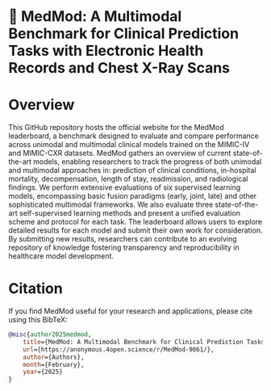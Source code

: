 # 🩻 MedMod: A Multimodal Benchmark for Clinical Prediction Tasks with Electronic Health Records and Chest X-Ray Scans

Overview
============
This GitHub repository hosts the official website for the MedMod leaderboard, a benchmark designed to evaluate and compare performance across unimodal and multimodal clinical models trained on the MIMIC-IV and MIMIC-CXR datasets. MedMod gathers an overview of current state-of-the-art models, enabling researchers to track the progress of both unimodal and multimodal approaches in: prediction of clinical conditions, in-hospital mortality, decompensation, length of stay, readmission, and radiological findings. We perform extensive evaluations of six supervised learning models, encompassing basic fusion paradigms (early, joint, late) and other sophisticated multimodal frameworks. We also evaluate three state-of-the-art self-supervised learning methods and present a unified evaluation scheme and protocol for each task. The leaderboard allows users to explore detailed results for each model and submit their own work for consideration. By submitting new results, researchers can contribute to an evolving repository of knowledge fostering transparency and reproducibility in healthcare model development.

Citation 
============

If you find MedMod useful for your research and applications, please cite using this BibTeX:
```bibtex
@misc{author2025medmod,
    title={MedMod: A Multimodal Benchmark for Clinical Prediction Tasks with Electronic Health Records and Chest X-Ray Scans},
    url={https://anonymous.4open.science/r/MedMod-9061/},
    author={Authors},
    month={February},
    year={2025}
}
```

